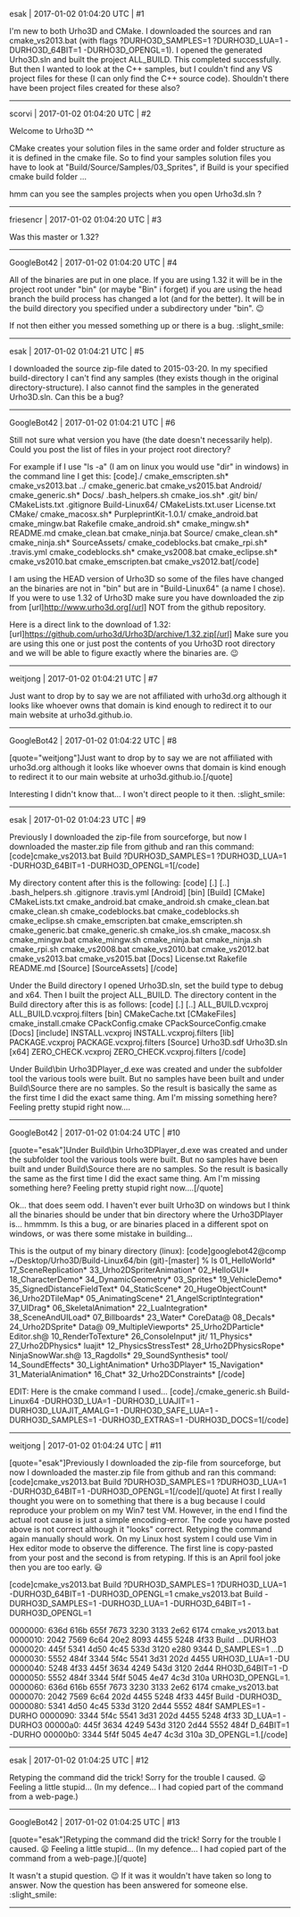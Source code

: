 esak | 2017-01-02 01:04:20 UTC | #1

I'm new to both Urho3D and CMake. I downloaded the sources and ran cmake_vs2013.bat (with flags ?DURHO3D_SAMPLES=1 ?DURHO3D_LUA=1 -DURHO3D_64BIT=1 -DURHO3D_OPENGL=1).
I opened the generated Urho3D.sln and built the project ALL_BUILD. This completed successfully.
But then I wanted to look at the C++ samples, but I couldn't find any VS project files for these (I can only find the C++ source code).
Shouldn't there have been project files created for these also?

-------------------------

scorvi | 2017-01-02 01:04:20 UTC | #2

Welcome to Urho3D ^^

CMake creates your solution files in the same order and folder structure as it is defined in the cmake file. 
So to find your samples solution files you have to look at "Build/Source/Samples/03_Sprites", if Build is your specified cmake build folder ...

hmm can you see the samples projects when you open Urho3d.sln ?

-------------------------

friesencr | 2017-01-02 01:04:20 UTC | #3

Was this master or 1.32?

-------------------------

GoogleBot42 | 2017-01-02 01:04:20 UTC | #4

All of the binaries are put in one place.  If you are using 1.32 it will be in the project root under "bin" (or maybe "Bin" i forget) if you are using the head branch the build process has changed a lot (and for the better).  It will be in the build directory you specified under a subdirectory under "bin".   :wink: 

If not then either you messed something up or there is a bug.  :slight_smile:

-------------------------

esak | 2017-01-02 01:04:21 UTC | #5

I downloaded the source zip-file dated to 2015-03-20.
In my specified build-directory I can't find any samples (they exists though in the original directory-structure).
I also cannot find the samples in the generated Urho3D.sln.
Can this be a bug?

-------------------------

GoogleBot42 | 2017-01-02 01:04:21 UTC | #6

Still not sure what version you have (the date doesn't necessarily help).  Could you post the list of files in your project root directory?

For example if I use "ls -a" (I am on linux you would use "dir" in windows) in the command line I get this:
[code]./                    cmake_emscripten.sh*  cmake_vs2013.bat
../                   cmake_generic.bat     cmake_vs2015.bat
Android/              cmake_generic.sh*     Docs/
.bash_helpers.sh      cmake_ios.sh*         .git/
bin/                  CMakeLists.txt        .gitignore
Build-Linux64/        CMakeLists.txt.user   License.txt
CMake/                cmake_macosx.sh*      PurpleprintKit-1.0.1/
cmake_android.bat     cmake_mingw.bat       Rakefile
cmake_android.sh*     cmake_mingw.sh*       README.md
cmake_clean.bat       cmake_ninja.bat       Source/
cmake_clean.sh*       cmake_ninja.sh*       SourceAssets/
cmake_codeblocks.bat  cmake_rpi.sh*         .travis.yml
cmake_codeblocks.sh*  cmake_vs2008.bat
cmake_eclipse.sh*     cmake_vs2010.bat
cmake_emscripten.bat  cmake_vs2012.bat[/code]

I am using the HEAD version of Urho3D so some of the files have changed an the binaries are not in "bin" but are in "Build-Linux64" (a name I chose).  If you were to use 1.32 of Urho3D make sure you have downloaded the zip from [url]http://www.urho3d.org[/url] NOT from the github repository.

Here is a direct link to the download of 1.32: [url]https://github.com/urho3d/Urho3D/archive/1.32.zip[/url]  Make sure you are using this one or just post the contents of you Urho3D root directory and we will be able to figure exactly where the binaries are.  :wink:

-------------------------

weitjong | 2017-01-02 01:04:21 UTC | #7

Just want to drop by to say we are not affiliated with urho3d.org although it looks like whoever owns that domain is kind enough to redirect it to our main website at urho3d.github.io.

-------------------------

GoogleBot42 | 2017-01-02 01:04:22 UTC | #8

[quote="weitjong"]Just want to drop by to say we are not affiliated with urho3d.org although it looks like whoever owns that domain is kind enough to redirect it to our main website at urho3d.github.io.[/quote]

Interesting I didn't know that... I won't direct people to it then.  :slight_smile:

-------------------------

esak | 2017-01-02 01:04:23 UTC | #9

Previously I downloaded the zip-file from sourceforge, but now I downloaded the master.zip file from github and ran this command:
[code]cmake_vs2013.bat Build ?DURHO3D_SAMPLES=1 ?DURHO3D_LUA=1 -DURHO3D_64BIT=1 -DURHO3D_OPENGL=1[/code]

My directory content after this is the following:
[code]
[.]                    [..]                   .bash_helpers.sh
.gitignore             .travis.yml            [Android]
[bin]                  [Build]                [CMake]
CMakeLists.txt         cmake_android.bat      cmake_android.sh
cmake_clean.bat        cmake_clean.sh         cmake_codeblocks.bat
cmake_codeblocks.sh    cmake_eclipse.sh       cmake_emscripten.bat
cmake_emscripten.sh    cmake_generic.bat      cmake_generic.sh
cmake_ios.sh           cmake_macosx.sh        cmake_mingw.bat
cmake_mingw.sh         cmake_ninja.bat        cmake_ninja.sh
cmake_rpi.sh           cmake_vs2008.bat       cmake_vs2010.bat
cmake_vs2012.bat       cmake_vs2013.bat       cmake_vs2015.bat
[Docs]                 License.txt            Rakefile
README.md              [Source]               [SourceAssets]
[/code]

Under the Build directory I opened Urho3D.sln, set the build type to debug and x64. Then I built the project ALL_BUILD.
The directory content in the Build directory after this is as follows:
[code]
[.]                          [..]
ALL_BUILD.vcxproj            ALL_BUILD.vcxproj.filters
[bin]                        CMakeCache.txt
[CMakeFiles]                 cmake_install.cmake
CPackConfig.cmake            CPackSourceConfig.cmake
[Docs]                       [include]
INSTALL.vcxproj              INSTALL.vcxproj.filters
[lib]                        PACKAGE.vcxproj
PACKAGE.vcxproj.filters      [Source]
Urho3D.sdf                   Urho3D.sln
[x64]                        ZERO_CHECK.vcxproj
ZERO_CHECK.vcxproj.filters
[/code]

Under Build\bin Urho3DPlayer_d.exe was created and under the subfolder tool the various tools were built.
But no samples have been built and under Build\Source there are no samples.
So the result is basically the same as the first time I did the exact same thing.
Am I'm missing something here? Feeling pretty stupid right now....

-------------------------

GoogleBot42 | 2017-01-02 01:04:24 UTC | #10

[quote="esak"]Under Build\bin Urho3DPlayer_d.exe was created and under the subfolder tool the various tools were built.
But no samples have been built and under Build\Source there are no samples.
So the result is basically the same as the first time I did the exact same thing.
Am I'm missing something here? Feeling pretty stupid right now....[/quote]

Ok... that does seem odd.  I haven't ever built Urho3D on windows but I think all the binaries should be under that bin directory where the Urho3DPlayer is... hmmmm.  Is this a bug, or are binaries placed in a different spot on windows, or was there some mistake in building...

This is the output of my binary directory (linux):
[code]googlebot42@comp ~/Desktop/Urho3D/Build-Linux64/bin (git)-[master] % ls
01_HelloWorld*         17_SceneReplication*        33_Urho2DSpriterAnimation*
02_HelloGUI*           18_CharacterDemo*           34_DynamicGeometry*
03_Sprites*            19_VehicleDemo*             35_SignedDistanceFieldText*
04_StaticScene*        20_HugeObjectCount*         36_Urho2DTileMap*
05_AnimatingScene*     21_AngelScriptIntegration*  37_UIDrag*
06_SkeletalAnimation*  22_LuaIntegration*          38_SceneAndUILoad*
07_Billboards*         23_Water*                   CoreData@
08_Decals*             24_Urho2DSprite*            Data@
09_MultipleViewports*  25_Urho2DParticle*          Editor.sh@
10_RenderToTexture*    26_ConsoleInput*            jit/
11_Physics*            27_Urho2DPhysics*           luajit*
12_PhysicsStressTest*  28_Urho2DPhysicsRope*       NinjaSnowWar.sh@
13_Ragdolls*           29_SoundSynthesis*          tool/
14_SoundEffects*       30_LightAnimation*          Urho3DPlayer*
15_Navigation*         31_MaterialAnimation*
16_Chat*               32_Urho2DConstraints*
[/code]

EDIT: Here is the cmake command I used...
[code]./cmake_generic.sh Build-Linux64 -DURHO3D_LUA=1 -DURHO3D_LUAJIT=1 -DURHO3D_LUAJIT_AMALG=1 -DURHO3D_SAFE_LUA=1 -DURHO3D_SAMPLES=1 -DURHO3D_EXTRAS=1 -DURHO3D_DOCS=1[/code]

-------------------------

weitjong | 2017-01-02 01:04:24 UTC | #11

[quote="esak"]Previously I downloaded the zip-file from sourceforge, but now I downloaded the master.zip file from github and ran this command:
[code]cmake_vs2013.bat Build ?DURHO3D_SAMPLES=1 ?DURHO3D_LUA=1 -DURHO3D_64BIT=1 -DURHO3D_OPENGL=1[/code][/quote]
At first I really thought you were on to something that there is a bug because I could reproduce your problem on my Win7 test VM. However, in the end I find the actual root cause is just a simple encoding-error. The code you have posted above is not correct although it "looks" correct. Retyping the command again manually should work. On my Linux host system I could use Vim in Hex editor mode to observe the difference. The first line is copy-pasted from your post and the second is from retyping. If this is an April fool joke then you are too early. :smiley: 

[code]cmake_vs2013.bat Build ?DURHO3D_SAMPLES=1 ?DURHO3D_LUA=1 -DURHO3D_64BIT=1 -DURHO3D_OPENGL=1
cmake_vs2013.bat Build -DURHO3D_SAMPLES=1 -DURHO3D_LUA=1 -DURHO3D_64BIT=1 -DURHO3D_OPENGL=1

0000000: 636d 616b 655f 7673 3230 3133 2e62 6174  cmake_vs2013.bat
0000010: 2042 7569 6c64 20e2 8093 4455 5248 4f33   Build ...DURHO3
0000020: 445f 5341 4d50 4c45 533d 3120 e280 9344  D_SAMPLES=1 ...D
0000030: 5552 484f 3344 5f4c 5541 3d31 202d 4455  URHO3D_LUA=1 -DU
0000040: 5248 4f33 445f 3634 4249 543d 3120 2d44  RHO3D_64BIT=1 -D
0000050: 5552 484f 3344 5f4f 5045 4e47 4c3d 310a  URHO3D_OPENGL=1.
0000060: 636d 616b 655f 7673 3230 3133 2e62 6174  cmake_vs2013.bat
0000070: 2042 7569 6c64 202d 4455 5248 4f33 445f   Build -DURHO3D_
0000080: 5341 4d50 4c45 533d 3120 2d44 5552 484f  SAMPLES=1 -DURHO
0000090: 3344 5f4c 5541 3d31 202d 4455 5248 4f33  3D_LUA=1 -DURHO3
00000a0: 445f 3634 4249 543d 3120 2d44 5552 484f  D_64BIT=1 -DURHO
00000b0: 3344 5f4f 5045 4e47 4c3d 310a            3D_OPENGL=1.[/code]

-------------------------

esak | 2017-01-02 01:04:25 UTC | #12

Retyping the command did the trick!
Sorry for the trouble I caused.  :frowning:  Feeling a little stupid...
(In my defence... I had copied part of the command from a web-page.)

-------------------------

GoogleBot42 | 2017-01-02 01:04:25 UTC | #13

[quote="esak"]Retyping the command did the trick!
Sorry for the trouble I caused. :frowning: Feeling a little stupid...
(In my defence... I had copied part of the command from a web-page.)[/quote]

It wasn't a stupid question.  :wink:   If it was it wouldn't have taken so long to answer.  Now the question has been answered for someone else.  :slight_smile:

-------------------------

